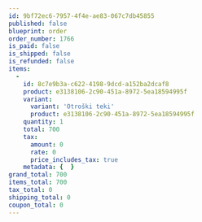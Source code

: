```yaml
---
id: 9bf72ec6-7957-4f4e-ae83-067c7db45855
published: false
blueprint: order
order_number: 1766
is_paid: false
is_shipped: false
is_refunded: false
items:
  -
    id: 8c7e9b3a-c622-4198-9dcd-a152ba2dcaf8
    product: e3138106-2c90-451a-8972-5ea18594995f
    variant:
      variant: 'Otroški teki'
      product: e3138106-2c90-451a-8972-5ea18594995f
    quantity: 1
    total: 700
    tax:
      amount: 0
      rate: 0
      price_includes_tax: true
    metadata: {  }
grand_total: 700
items_total: 700
tax_total: 0
shipping_total: 0
coupon_total: 0
---
```

